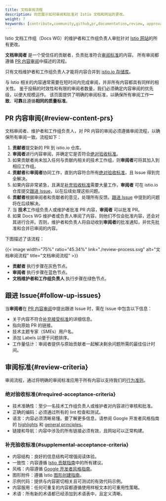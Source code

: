 ```yaml
---
title: 文档审阅流程
description: 向您展示如何审阅和批准对 Istio 文档和网站的更改。
weight: 7
keywords: [contribute,community,github,pr,documentation,review, approval]
---
```


Istio 文档工作组（Docs WG）的维护者和工作组负责人审批针对 [Istio 网站](/zh/docs/)的所有更改。

**文档审阅者** 是一个受信任的贡献者，负责批准符合[审阅标准](#review-criteria)的内容。
所有审阅都遵循 [PR 内容审阅](#review-content-prs)中描述的流程。

只有文档维护者和工作组负责人才能将内容合并到 [istio.io 存储库](https://github.com/istio/istio.io)。

与 Istio 相关的内容通常需要在短时间内完成审阅，并非所有内容都具有同样的相关性。
鉴于投稿的时效性和有限的审阅者数量，我们必须确定内容审阅的优先级，以便大规模运作。
该页面提供了明确的审阅标准，以确保所有审阅工作**一致**、**可靠**且遵循**相同的质量标准**。

## PR 内容审阅{#review-content-prs}

文档审阅者、维护者和工作组负责人，对 PR 内容的审阅必须遵循审阅流程，以确保所有审阅一致。流程如下：

1. **贡献者**提交新的 PR 到 istio.io 仓库。
1. **审阅者**进行内容审阅，并确定它是否符合[绝对验收标准](#required-acceptance-criteria)。
1. 如果贡献者尚未加入任何与贡献内相关的技术工作组，则**审阅者**可将其加入到相应工作组。
1. **贡献者**和**审阅者**协同工作，直到内容符合所有[绝对验收标准](#required-acceptance-criteria)，且 Issue 得到完全解决。
1. 如果内容非常紧急，且满足[补充验收标准](#required-acceptance-criteria)需要大量工作，**审阅者** 可在 istio.io 仓库提交[跟进 Issue](#follow-up-issues)，以在后续处理这些问题。
1. **贡献者**根据审阅者和贡献者的意见，处理所有反馈。[跟进 Issue](#follow-up-issues) 中提到的问题将在后续解决。
1. 当 **技术**工作组负责人或维护者批准 PR 内容，**审阅者** 可以批准 PR。
1. 如果 Docs WG 维护者或负责人审阅了内容，则他们不仅会批准内容，还会对其进行合并。否则，维护者和负责人将自动收到**审阅者**的批准通知，并优先批准和合并已审阅的内容。

下图描述了该流程：

{{< image width="75%" ratio="45.34%"
    link="./review-process.svg"
    alt="文档审阅流程"
    title="文档审阅流程"
    >}}

- **贡献者** 执行步骤在灰色节点。
- **审阅者** 执行步骤在蓝色节点。
- **文档维护者和工作组负责人** 执行步骤在绿色节点。

## 跟进 Issue{#follow-up-issues}

当**审阅者**在 [PR 内容审阅](#review-content-prs)中提出跟进 Issue 时，需在 Issue 中包含以下信息：

- 关于内容不符合[补充接受标准](#supplemental-acceptance-criteria)的详细信息。
- 指向原始 PR 的链接。
- 技术主题专家（SMEs）用户名。
- 添加 Labels 以便于问题排序。
- 工作量估计：审阅者提供与原始贡献者一起解决剩余问题所需的最佳估计时间。

## 审阅标准{#review-criteria}

审阅流程，通过将明确的审阅标准应用于所有内容以支持我们的[行为准则](https://www.contributor-covenant.org/version/2/0/code_of_conduct)。

### 绝对验收标准{#required-acceptance-criteria}

- 技术准确性：至少一名技术工作组负责人或维护者对内容进行审核和批准。
- 正确的编码：必须通过所有的 lint 检查和测试。
- 语言：内容必须清晰易懂。要了解更多信息，请参阅 Google 开发者风格指南的 [highlights](https://developers.google.com/style/highlights) 和 [general principles](https://developers.google.com/style/tone)。
- 链接和导航：内容中涉及的所有链接必须有效，且网站可以正常构建。

### 补充验收标准{#supplemental-acceptance-criteria}

- 内容结构：良好的信息结构可增强阅读体验。
- 一致性：内容遵循 [Istio 贡献指南](/zh/about/contribute/)中的所有建议。
- 风格：内容遵循 [Google 开发者风格指南](https://developers.google.com/style)。
- 图形附件：遵循 Istio [图形创建指南](/zh/about/contribute/diagrams/)。
- 示例代码：提供与内容密切相关且可测试的有效代码示例。
- 内容服用：任何可重复的内容都遵循使用样板文本的可重用性策略。
- 术语：所有新的术语都已经添加到术语表中，且定义清晰。
